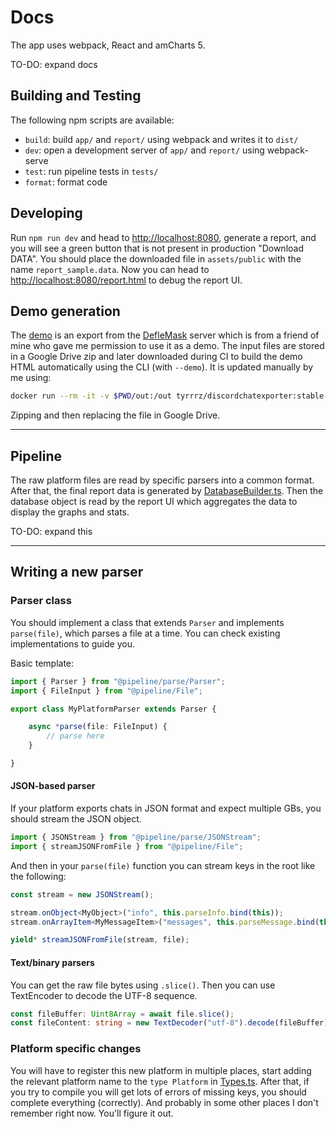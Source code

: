 # Docs

The app uses webpack, React and amCharts 5.

TO-DO: expand docs

## Building and Testing

The following npm scripts are available:

* `build`: build `app/` and `report/` using webpack and writes it to `dist/`
* `dev`: open a development server of `app/` and `report/` using webpack-serve
* `test`: run pipeline tests in `tests/`
* `format`: format code

## Developing

Run `npm run dev` and head to [http://localhost:8080](http://localhost:8080), generate a report, and you will see a green button that is not present in production "Download DATA". You should place the downloaded file in `assets/public` with the name `report_sample.data`.
Now you can head to [http://localhost:8080/report.html](http://localhost:8080/report.html) to debug the report UI.

## Demo generation

The [demo](https://chatanalytics.app/demo) is an export from the [DefleMask](https://www.deflemask.com) server which is from a friend of mine who gave me permission to use it as a demo. The input files are stored in a Google Drive zip and later downloaded during CI to build the demo HTML automatically using the CLI (with `--demo`). It is updated manually by me using:

```sh
docker run --rm -it -v $PWD/out:/out tyrrrz/discordchatexporter:stable exportguild -f json -g 253601524398293010 -t <token>
```

Zipping and then replacing the file in Google Drive.

---

## Pipeline

The raw platform files are read by specific parsers into a common format. After that, the final report data is generated by [DatabaseBuilder.ts](pipeline/process/DatabaseBuilder.ts). Then the database object is read by the report UI which aggregates the data to display the graphs and stats.

TO-DO: expand this

---

## Writing a new parser

### Parser class

You should implement a class that extends `Parser` and implements `parse(file)`, which parses a file at a time. You can check existing implementations to guide you.  

Basic template:
```typescript
import { Parser } from "@pipeline/parse/Parser";
import { FileInput } from "@pipeline/File";

export class MyPlatformParser extends Parser {

    async *parse(file: FileInput) {
        // parse here
    }

}
```

#### JSON-based parser

If your platform exports chats in JSON format and expect multiple GBs, you should stream the JSON object.

```typescript
import { JSONStream } from "@pipeline/parse/JSONStream";
import { streamJSONFromFile } from "@pipeline/File";
```

And then in your `parse(file)` function you can stream keys in the root like the following:

```typescript
const stream = new JSONStream();

stream.onObject<MyObject>("info", this.parseInfo.bind(this));
stream.onArrayItem<MyMessageItem>("messages", this.parseMessage.bind(this));

yield* streamJSONFromFile(stream, file);
```


#### Text/binary parsers

You can get the raw file bytes using `.slice()`. Then you can use TextEncoder to decode the UTF-8 sequence.

```typescript
const fileBuffer: Uint8Array = await file.slice();
const fileContent: string = new TextDecoder("utf-8").decode(fileBuffer);
```

### Platform specific changes

You will have to register this new platform in multiple places, start adding the relevant platform name to the `type Platform` in [Types.ts](pipeline/Types.ts). After that, if you try to compile you will get lots of errors of missing keys, you should complete everything (correctly). And probably in some other places I don't remember right now. You'll figure it out.


